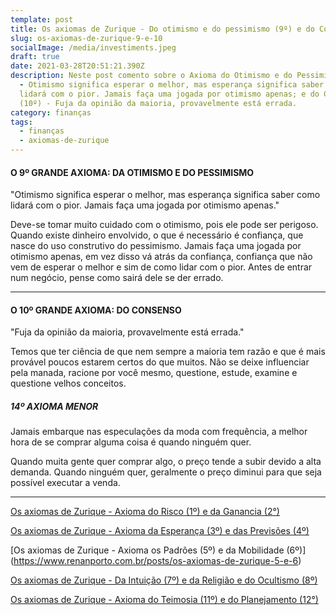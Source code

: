 ```yaml
---
template: post
title: Os axiomas de Zurique - Do otimismo e do pessimismo (9º) e do Consenso (10º)
slug: os-axiomas-de-zurique-9-e-10
socialImage: /media/investiments.jpeg
draft: true
date: 2021-03-28T20:51:21.390Z
description: Neste post comento sobre o Axioma do Otimismo e do Pessimismo (9º)
  - Otimismo significa esperar o melhor, mas esperança significa saber como
  lidará com o pior. Jamais faça uma jogada por otimismo apenas; e do Consenso
  (10º) - Fuja da opinião da maioria, provavelmente está errada.
category: finanças
tags:
  - finanças
  - axiomas-de-zurique
---
```

#### O 9º GRANDE AXIOMA: DA OTIMISMO E DO PESSIMISMO



"Otimismo significa esperar o melhor, mas esperança significa saber como lidará com o pior. Jamais faça uma jogada por otimismo apenas."



Deve-se tomar muito cuidado com o otimismo, pois ele pode ser perigoso. Quando existe dinheiro envolvido, o que é necessário é confiança, que nasce do uso construtivo do pessimismo. Jamais faça uma jogada por otimismo apenas, em vez disso vá atrás da confiança, confiança que não vem de esperar o melhor e sim de como lidar com o pior. Antes de entrar num negócio, pense como sairá dele se der errado.



----


#### O 10º GRANDE AXIOMA: DO CONSENSO



"Fuja da opinião da maioria, provavelmente está errada."

Temos que ter ciência de que nem sempre a maioria tem razão e que é mais provável poucos estarem certos do que muitos. Não se deixe influenciar pela manada, racione por você mesmo, questione, estude, examine e questione velhos conceitos.


##### 14º AXIOMA MENOR

Jamais embarque nas especulações da moda com frequência, a melhor hora de se comprar alguma coisa é quando ninguém quer.

Quando muita gente quer comprar algo, o preço tende a subir devido a alta demanda. Quando ninguém quer, geralmente o preço diminui para que seja possível executar a venda.

----

[Os axiomas de Zurique - Axioma do Risco (1º) e da Ganancia (2°)](https://www.renanporto.com.br/posts/os-axiomas-de-zurique-1-e-2)

[Os axiomas de Zurique - Axioma da Esperança (3º) e das Previsões (4º)](https://www.renanporto.com.br/posts/os-axiomas-de-zurique-3-e-4)

[Os axiomas de Zurique - Axioma os Padrões (5º) e da Mobilidade (6º)]
(https://www.renanporto.com.br/posts/os-axiomas-de-zurique-5-e-6)

[Os axiomas de Zurique - Da Intuição (7º) e da Religião e do Ocultismo (8º)](https://www.renanporto.com.br/posts/os-axiomas-de-zurique-7-e-8)

[Os axiomas de Zurique - Axioma do Teimosia (11º) e do Planejamento (12°)](https://www.renanporto.com.br/posts/os-axiomas-de-zurique-11-e-12)